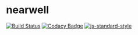 # nearwell
[![Build Status](https://travis-ci.org/imjoehaines/nearwell.svg?branch=master)](https://travis-ci.org/imjoehaines/nearwell) [![Codacy Badge](https://www.codacy.com/project/badge/77d61ec5920c45d2b02b552ec64696b2)](https://www.codacy.com/app/joehaines/nearwell) [![js-standard-style](https://img.shields.io/badge/code%20style-standard-brightgreen.svg?style=flat)](https://github.com/feross/standard)

